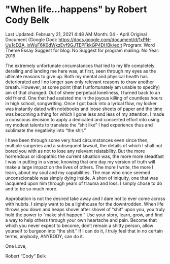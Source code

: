 # "When life...happens" by Robert Cody Belk

Last Updated: February 21, 2021 4:48 AM
Month: 04 - April
Original Document (Google Doc): https://docs.google.com/document/d/1xPN-Uu1cD2A_ixWuF6K0dWkzEvf9GJTEPFkkGP4DHBk/edit
Program: Word Theme Essay
Suggest for blog: No
Suggest for program mailing: No
Year: 2019

The extremely unfortunate circumstances that led to my life completely derailing and landing me here was, at first, seen through my eyes as the ultimate reasons to give up. Both my mental and physical health has deteriorated and I no longer saw only relevant reasons to draw another breath. However, at some point (that I unfortunately am unable to specify) am of that changed. Out of sheer perpetual loneliness, I turned back to an old friend. One that had assisted me in the joyous killing of countless hours in high school, songwriting. Once I got back into a lyrical flow, my locker was instantly dated with notebooks and loose sheets of paper and the time was becoming a thing for which I gone less and less of my attention. I made a conscious decision to apply a dedicated and concerted effort into using my modest talents to translate the “shit like” I had experience thus and sublimate the negativity into “the shit.”

I have been through some very hard circumstances even since then, multiple surgeries and a subsequent lawsuit, the details of which I shall not bored you with as not to lose any relevant relatability. But the more horrendous or idiopathic the current situation was, the more more steadfast I was in putting in a verse, knowing that one day my version of truth will make a large impact on the lives of others. The more I write, the more I learn, about my soul and my capabilities. The man who once seemed unconscionable was simply dying inside. A shon of iniquity, one that was lacquered upon him through years of trauma and loss. I simply chose to do and to be so much more.

Approbation is not the desired take away and I dare not to ever come across with hubris. I simply want to be a lighthouse for the downtrodden. When life throws you down and heaps shovel after shovel of “shit” upon you, you truly hold the power to “make shit happen.” Use your story, learn, grow, and find a way to help others through your own heartache and pain. Become that which you never expect to become, don’t remain a shitty person, allow yourself to burgeon into “the shit.” If I can do it, I truly feel that in no certain terms, anybody, ANYBODY, can do it.

One Love,

Robert “Cody” Belk